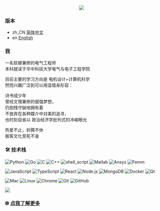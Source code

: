 <h1 align="center">
    <img src="https://readme-typing-svg.herokuapp.com/?lines=你好，我是Bennett&center=true&size=30" />
</h1>

### 版本
- zh_CN [简体中文](#我)
- en [English](./README-en.md)

### 我
<p>一名软硬兼修的电气工程师<br/>
本科就读于华中科技大学电气与电子工程学院<br/>
</p>
<p>
目前主要的学习方向是 电机设计+计算机科学<br/>
然而兴趣广泛到可以用滥情来形容：<br/>
</p>
<p>
诗书成少年<br/>
曾经文理兼修的倔强梦想，<br/>
仍抱残守缺地拥有着<br/>
不放弃在各种媒介中对美的追寻，<br/>
也时刻自省以 政治经济学批判式的冷峻眼光<br/>
</p>
<p>
热爱不止，折腾不休<br/>
极客文化至死不渝<br/>

</p>


### 🛠 技术栈

![Python](https://img.shields.io/badge/-Python-333333?style=flat&logo=python) 
![Go](https://img.shields.io/badge/go-333333?style=flat&logo=go) 
![C](https://img.shields.io/badge/c-333333?style=flat&logo=c) 
![C++](https://img.shields.io/badge/-C++-333333?style=flat&logo=c) 
![shell_script](https://img.shields.io/badge/-shell_script-333333?style=flat&logo=shell) 
![Matlab](https://img.shields.io/badge/-Matlab-333333?style=flat&logo=matlab) 
![Ansys](https://img.shields.io/badge/-Ansys-333333?style=flat&logo=ansys) 
![Femm](https://img.shields.io/badge/-Femm-333333?style=flat&logo=femm) 

![JavaScript](https://img.shields.io/badge/-JavaScript-333333?style=flat&logo=javascript) 
![TypeScript](https://img.shields.io/badge/-TypeScript-333333?style=flat&logo=typescript) 
![React](https://img.shields.io/badge/-React-333333?style=flat&logo=react) 
![Node.js](https://img.shields.io/badge/-Node-333333?style=flat&logo=node.js) 
![MongoDB](https://img.shields.io/badge/-MongoDB-333333?style=flat&logo=mongodb)
![Docker](https://img.shields.io/badge/-Docker-333333?style=flat&logo=docker) 
![Qt](https://img.shields.io/badge/-Qt-333333?style=flat&logo=Qt) 


![Mac](https://img.shields.io/badge/-Mac-333333?style=flat&logo=apple) 
![Linux](https://img.shields.io/badge/-Linux-333333?style=flat&logo=linux) 
![Chrome](https://img.shields.io/badge/-Chrome-333333?style=flat&logo=google) 
![Git](https://img.shields.io/badge/-Git-333333?style=flat-square&logo=git) 
![GitHub](https://img.shields.io/badge/-GitHub-333333?style=flat-square&logo=github) 

<a href="https://github.com/DawnEver">
  <img src="https://metrics.lecoq.io/dawnever?template=classic&base.activity=0&base.community=0&base.repositories=0&base.metadata=0&isocalendar=1&base=header%2C%20activity%2C%20community%2C%20repositories%2C%20metadata&base.indepth=false&base.hireable=false&isocalendar=false&isocalendar.duration=full-year&config.timezone=Asia%2FShanghai" />
</a>

### 🌐 [点我了解更多](https://bmy.asia/)